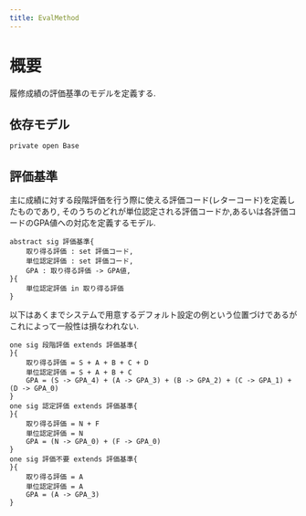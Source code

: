 ```yaml
---
title: EvalMethod
---
```


# 概要

履修成績の評価基準のモデルを定義する.

## 依存モデル

```alloy
private open Base
```

## 評価基準

主に成績に対する段階評価を行う際に使える評価コード(レターコード)を定義したものであり,
そのうちのどれが単位認定される評価コードか,あるいは各評価コードのGPA値への対応を定義するモデル.

```alloy
abstract sig 評価基準{
	取り得る評価 : set 評価コード,
	単位認定評価 : set 評価コード,
	GPA : 取り得る評価 -> GPA値,
}{
	単位認定評価 in 取り得る評価
}
```

以下はあくまでシステムで用意するデフォルト設定の例という位置づけであるがこれによって一般性は損なわれない.

```alloy
one sig 段階評価 extends 評価基準{
}{
	取り得る評価 = S + A + B + C + D
	単位認定評価 = S + A + B + C
	GPA = (S -> GPA_4) + (A -> GPA_3) + (B -> GPA_2) + (C -> GPA_1) + (D -> GPA_0)
}
one sig 認定評価 extends 評価基準{
}{
	取り得る評価 = N + F
	単位認定評価 = N
	GPA = (N -> GPA_0) + (F -> GPA_0)
}
one sig 評価不要 extends 評価基準{
}{
	取り得る評価 = A
	単位認定評価 = A
	GPA = (A -> GPA_3)
}
```
